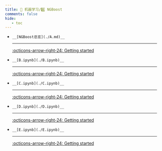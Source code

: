 ```yaml
---
title: 🎁 机器学习/8️⃣ NGBoost
comments: false
hide:
   - toc
---
```


<div class="grid cards index-info" markdown>

-     __[NGBoost总览](./A.md)__

	---

	

	

	[:octicons-arrow-right-24: Getting started](./A.md)

-     __[B.ipynb](./B.ipynb)__

	---

	

	

	[:octicons-arrow-right-24: Getting started](./B.ipynb)

-     __[C.ipynb](./C.ipynb)__

	---

	

	

	[:octicons-arrow-right-24: Getting started](./C.ipynb)

-     __[D.ipynb](./D.ipynb)__

	---

	

	

	[:octicons-arrow-right-24: Getting started](./D.ipynb)

-     __[E.ipynb](./E.ipynb)__

	---

	

	

	[:octicons-arrow-right-24: Getting started](./E.ipynb)

</div>